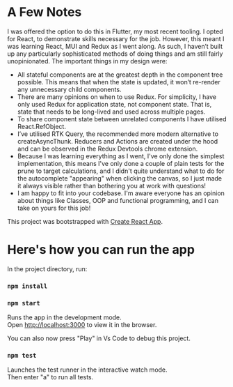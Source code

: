 # A Few Notes

I was offered the option to do this in Flutter, my most recent tooling. I opted for React, to demonstrate skills necessary for the job. However, this meant I was learning React, MUI and Redux as I went along. As such, I haven’t built up any particularly sophisticated methods of doing things and am still fairly unopinionated. The important things in my design were:

- All stateful components are at the greatest depth in the component tree possible. This means that when the state is updated, it won’t re-render any unnecessary child components.
- There are many opinions on when to use Redux. For simplicity, I have only used Redux for application state, not component state. That is, state that needs to be long-lived and used across multiple pages.
- To share component state between unrelated components I have utilised React.RefObject.
- I’ve utilised RTK Query, the recommended more modern alternative to createAsyncThunk. Reducers and Actions are created under the hood and can be observed in the Redux Devtools chrome extension.
- Because I was learning everything as I went, I've only done the simplest implementation, this means I've only done a couple of plain tests for the prune to target calculations, and I didn't quite understand what to do for the autocomplete "appearing" when clicking the canvas, so I just made it always visible rather than bothering you at work with questions!
- I am happy to fit into your codebase. I'm aware everyone has an opinion about things like Classes, OOP and functional programming, and I can take on yours for this job!

This project was bootstrapped with [Create React App](https://github.com/facebook/create-react-app).

# Here's how you can run the app

In the project directory, run:

### `npm install`

### `npm start`

Runs the app in the development mode.\
Open [http://localhost:3000](http://localhost:3000) to view it in the browser.

You can also now press "Play" in Vs Code to debug this project.

### `npm test`

Launches the test runner in the interactive watch mode.\
Then enter "a" to run all tests.
